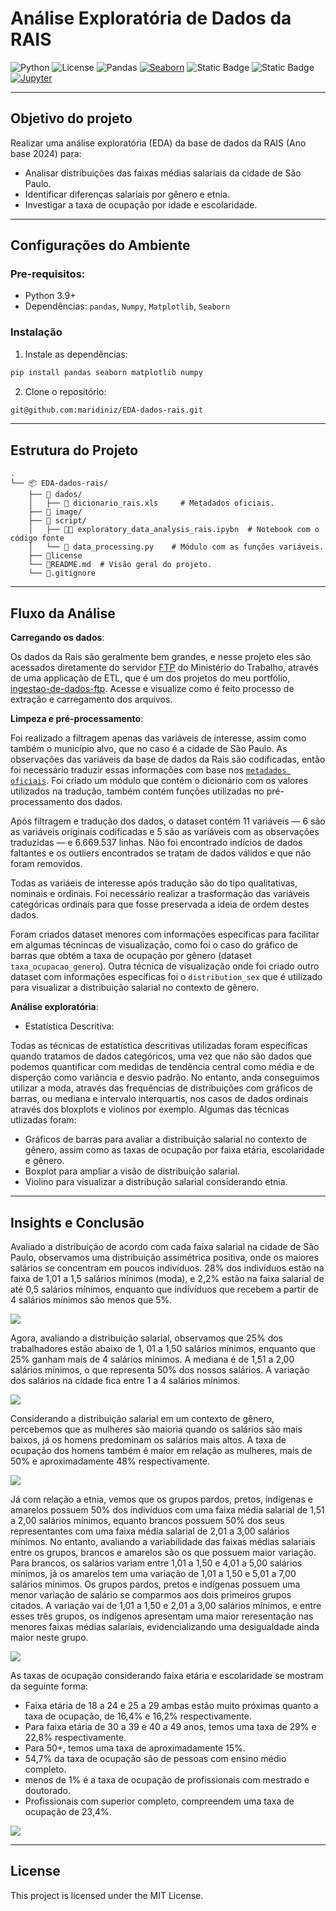 # Análise Exploratória de Dados da RAIS

![Python](https://img.shields.io/badge/Python-3.7%20|%203.8%20|%203.9%20|%203.10-blue)
![License](https://img.shields.io/badge/License-MIT-green)
![Pandas](https://img.shields.io/badge/Pandas-2.0+-brightgreen)
[![Seaborn](https://img.shields.io/badge/Seaborn-0.12.2-blue?logo=seaborn&logoColor=white)](https://seaborn.pydata.org/)
![Static Badge](https://img.shields.io/badge/Numpy-1.26%2B-blue)
![Static Badge](https://img.shields.io/badge/matplotlib-13.9%2B-lightgreen)
[![Jupyter](https://img.shields.io/badge/Jupyter-F37626?logo=jupyter&logoColor=white)](https://jupyter.org)

---

## Objetivo do projeto

Realizar uma análise exploratória (EDA) da base de dados da RAIS (Ano base 2024) para:
- Analisar distribuições das faixas médias salariais da cidade de São Paulo.
- Identificar diferenças salariais por gênero e etnia.
- Investigar a taxa de ocupação por idade e escolaridade.

---

## Configurações do Ambiente

### Pre-requisitos:

- Python 3.9+
- Dependências: `pandas`, `Numpy`, `Matplotlib`, `Seaborn`

### Instalação

1. Instale as dependências:
```python
pip install pandas seaborn matplotlib numpy
```

2. Clone o repositório:
```bash
git@github.com:maridiniz/EDA-dados-rais.git
```

---

## Estrutura do Projeto

```
.
└── 📦 EDA-dados-rais/
    ├── 📂 dados/
    │   ├── 📄 dicionario_rais.xls     # Metadados oficiais.
    ├── 📂 image/
    ├── 📂 script/
    │   ├── 🐍📄 exploratory_data_analysis_rais.ipybn  # Notebook com o código fonte
    │   └── 📄 data_processing.py    # Módulo com as funções variáveis.
    ├── 📄license
    └── 📄README.md  # Visão geral do projeto.
    └── 📄.gitignore 

```

---

## Fluxo da Análise

**Carregando os dados**:

Os dados da Rais são geralmente bem grandes, e nesse projeto eles são acessados diretamente do servidor [FTP](ftp://ftp.mtps.gov.br/pdet/microdados/RAIS/2024/) do Ministério do Trabalho, através de uma applicação de ETL, que é um dos projetos do meu portfólio, [ingestao-de-dados-ftp](https://github.com/maridiniz/ingestao-de-dados-ftp). Acesse e visualize como é feito processo de extração e carregamento dos arquivos.

**Limpeza e pré-processamento**:

Foi realizado a filtragem apenas das variáveis de interesse, assim como também o município alvo, que no caso é a cidade de São Paulo. As observações das variáveis da base de dados da Rais são codificadas, então foi necessário traduzir essas informações com base nos [`metadados oficiais`](/dados/dicionario_rais.xls). Foi criado um módulo que contém o dicionário com os valores utilizados na tradução, também contém funções utilizadas no pré-processamento dos dados.

Após filtragem e tradução dos dados, o dataset contém 11 variáveis — 6 são as variáveis originais codificadas e 5 são as variáveis com as observações traduzidas — e 6.669.537 linhas. Não foi encontrado indícios de dados faltantes e os outliers encontrados se tratam de dados válidos e que não foram removidos. 

Todas as variáeis de interesse após tradução são do tipo qualitativas, nominais e ordinais. Foi necessário realizar a trasformação das variáveis categóricas ordinais para que fosse preservada a ideia de ordem destes dados.

Foram criados dataset menores com informações específicas para facilitar em algumas técnincas de visualização, como foi o caso do gráfico de barras que obtém a taxa de ocupação por gênero (dataset `taxa_ocupacao_genero`). Outra técnica de visualização onde foi criado outro dataset com informações específicas foi o `distribution_sex` que é utilizado para visualizar a distribuição salarial no contexto de gênero.

**Análise exploratória**:

- Estatística Descritiva: 

Todas as técnicas de estatística descritivas utilizadas foram específicas quando tratamos de dados categóricos, uma vez que não são dados que podemos quantificar com medidas de tendência central como média e de disperção como variância e desvio padrão. No entanto, anda conseguimos utilizar a moda, através das frequências de distribuições com gráficos de barras, ou mediana e intervalo interquartis, nos casos de dados ordinais através dos bloxplots e violinos por exemplo. Algumas das técnicas utlizadas foram:

- Gráficos de barras para avaliar a distribuição salarial no contexto de gênero, assim como as taxas de ocupação por faixa  etária, escolaridade e gênero.
- Boxplot para ampliar a visão de distribuição salarial.
- Violino para visualizar a distribução salarial considerando etnia.

---

## Insights e Conclusão

Avaliado a distribuição de acordo com cada faixa salarial na cidade de São Paulo, observamos uma distribuição assimétrica positiva, onde os maiores salários se concentram em poucos indivíduos. 28% dos indivíduos estão na faixa de 1,01 a 1,5 salários mínimos (moda), e 2,2% estão na faixa salarial de até 0,5 salários mínimos, enquanto que indivíduos que recebem a partir de 4 salários mínimos são menos que 5%.

![](/image/distribuicao_faixas_salariais.png)

Agora, avaliando a distribuição salarial, observamos que 25% dos trabalhadores estão abaixo de 1, 01 a 1,50 salários mínimos, enquanto que 25% ganham mais de 4 salários mínimos. A mediana é de 1,51 a 2,00 salários mínimos, o que representa 50% dos nossos salários. A variação dos salários na cidade fica entre 1 a 4 salários mínimos. 

![](/image/boxplot_faixas_salariais.png)

Considerando a distribuição salarial em um contexto de gênero, percebemos que as mulheres são maioria quando os salários são mais baixos, já os homens predominam os salários mais altos. A taxa de ocupação dos homens também é maior em relação as mulheres, mais de 50% e aproximadamente 48% respectivamente.

![](/image/ocupacao_distribuicao_combined.png) 

Já com relação a etnia, vemos que os grupos pardos, pretos, indígenas e amarelos possuem 50% dos indivíduos com uma faixa média salarial de 1,51 a 2,00 salários mínimos, equanto brancos possuem 50% dos seus representantes com uma faixa média salarial de 2,01 a 3,00 salários mínimos. No entanto, avaliando a variabilidade das faixas médias salariais entre os grupos, brancos e amarelos são os que possuem maior variação. Para brancos, os salários variam entre 1,01 a 1,50 e 4,01 a 5,00 salários mínimos, já os amarelos tem uma variação de 1,01 a 1,50 e 5,01 a 7,00 salários mínimos. Os grupos pardos, pretos e indígenas possuem uma menor variação de salário se comparmos aos dois primeiros grupos citados. A variação vai de 1,01 a 1,50 e 2,01 a 3,00 salários mínimos, e entre esses três grupos, os indígenos apresentam uma maior reresentação nas menores faixas médias salariais, evidencializando uma desigualdade ainda maior neste grupo.

![](/image/violino_raca_cor.png)

As taxas de ocupação considerando faixa etária e escolaridade se mostram da seguinte forma:
- Faixa etária de 18 a 24 e 25 a 29 ambas estão muito próximas quanto a taxa de ocupação, de 16,4% e 16,2% respectivamente.
- Para faixa etária de 30 a 39 e 40 a 49 anos, temos uma taxa de 29% e 22,8% respectivamente.
- Para 50+, temos uma taxa de aproximadamente 15%.
- 54,7% da taxa de ocupação são de pessoas com ensino médio completo.
- menos de 1% é a taxa de ocupação de profissionais com mestrado e doutorado.
- Profissionais com superior completo, compreendem uma taxa de ocupação de 23,4%.

![](/image/ocupacao_idade_escolaridade.png)

---

## License

This project is licensed under the MIT License.
